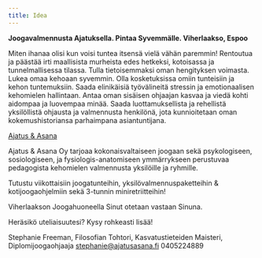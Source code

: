 ```yaml
---
title: Idea
---
```


**Joogavalmennusta Ajatuksella. Pintaa Syvemmälle. Viherlaakso, Espoo**


Miten ihanaa olisi kun voisi tuntea itsensä vielä vähän paremmin! Rentoutua ja päästää irti maallisista murheista edes hetkeksi, kotoisassa ja tunnelmallisessa tilassa. Tulla tietoisemmaksi oman hengityksen voimasta. Lukea omaa kehoaan syvemmin. Olla kosketuksissa omiin tunteisiin ja kehon tuntemuksiin. Saada elinikäisiä työvälineitä stressin ja emotionaalisen kehomielen hallintaan. Antaa oman sisäisen ohjaajan kasvaa ja viedä kohti aidompaa ja luovempaa minää. Saada luottamuksellista ja rehellistä yksilöllistä ohjausta ja valmennusta henkilönä, jota kunnioitetaan oman kokemushistoriansa parhaimpana asiantuntijana.

<div class="blog">
<script async src="https://static.medium.com/embed.js"></script><a class="m-collection" href="https://medium.com/ajatus-asana">Ajatus & Asana</a>
</div>

Ajatus & Asana Oy tarjoaa kokonaisvaltaiseen joogaan sekä psykologiseen, sosiologiseen, ja fysiologis-anatomiseen ymmärrykseen perustuvaa pedagogista kehomielen valmennusta yksilöille ja ryhmille. 

Tutustu viikottaisiin joogatunteihin, yksilövalmennuspaketteihin & kotijoogaohjelmiin sekä 3-tunnin miniretriitteihin!

Viherlaakson Joogahuoneella Sinut otetaan vastaan Sinuna. 

Heräsikö uteliaisuutesi? Kysy rohkeasti lisää! 

Stephanie Freeman, 
Filosofian Tohtori, Kasvatustieteiden Maisteri, Diplomijoogaohjaaja
[stephanie@ajatusasana.fi](mailto:stephanie@ajatusasana.fi)
0405224889






